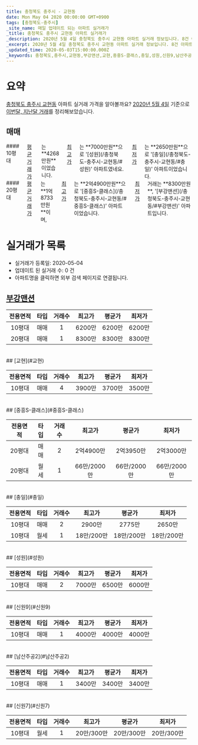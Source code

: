 ```yaml
---
title: 충청북도 충주시 - 교현동
date: Mon May 04 2020 00:00:00 GMT+0900
tags: [충청북도-충주시]
_site_name: 매일 업데이트 되는 아파트 실거래가
_title: 충청북도 충주시 교현동 아파트 실거래가
_description: 2020년 5월 4일 충청북도 충주시 교현동 아파트 실거래 정보입니다. 8건 아파트 정보가 있습니다.
_excerpt: 2020년 5월 4일 충청북도 충주시 교현동 아파트 실거래 정보입니다. 8건 아파트 정보가 있습니다.
_updated_time: 2020-05-03T15:00:00.000Z
_keywords: 충청북도,충주시,교현동,부강맨션,교현,중흥S-클래스,충일,성원,신원9,남산주공2,신원7
---
```





# 요약
<ins>충청북도 충주시 교현동</ins> 아파트 실거래 가격을 알아볼까요? <ins>2020년 5월 4일</ins> 기준으로 <ins>이번달, 지난달 거래</ins>를 정리해보았습니다.

## 매매
<div class="container">
<div class="six columns" markdown="1">
#### 10평대
<ins>평균 거래가</ins>는 **4268만원**이었습니다. <ins>최고가</ins>는 **7000만원**으로 '[성원](/충청북도-충주시-교현동/#성원)' 아파트였네요. <ins>최저가</ins>는 **2650만원**으로 '[충일](/충청북도-충주시-교현동/#충일)' 아파트이었습니다.
</div>
<div class="six columns" markdown="1">
#### 20평대
<ins>평균 거래가</ins>는 **1억8733만원**이며, <ins>최고가</ins>는 **2억4900만원**으로 '[중흥S-클래스](/충청북도-충주시-교현동/#중흥S-클래스)' 아파트이었습니다. <ins>최저가</ins> 거래는 **8300만원**, '[부강맨션](/충청북도-충주시-교현동/#부강맨션)' 아파트입니다.
</div>
</div>



# 실거래가 목록
- 실거래가 등록일: 2020-05-04
- 업데이트 된 실거래 수: 0 건
- 아파트명을 클릭하면 외부 검색 페이지로 연결됩니다.

## [부강맨션](#부강맨션)

|전용면적|타입|거래수|최고가|평균가|최저가|
|:---:|:---:|:---:|:---:|:---:|:---:|
|10평대|<span class="deal-type-1">매매</span>|1|6200만|6200만|6200만|
|20평대|<span class="deal-type-1">매매</span>|1|8300만|8300만|8300만|

<br/>
## [교현](#교현)

|전용면적|타입|거래수|최고가|평균가|최저가|
|:---:|:---:|:---:|:---:|:---:|:---:|
|10평대|<span class="deal-type-1">매매</span>|4|3900만|3700만|3500만|

<br/>
## [중흥S-클래스](#중흥S-클래스)

|전용면적|타입|거래수|최고가|평균가|최저가|
|:---:|:---:|:---:|:---:|:---:|:---:|
|20평대|<span class="deal-type-1">매매</span>|2|2억4900만|2억3950만|2억3000만|
|20평대|<span class="deal-type-3">월세</span>|1|66만/2000만|66만/2000만|66만/2000만|

<br/>
## [충일](#충일)

|전용면적|타입|거래수|최고가|평균가|최저가|
|:---:|:---:|:---:|:---:|:---:|:---:|
|10평대|<span class="deal-type-1">매매</span>|2|2900만|2775만|2650만|
|10평대|<span class="deal-type-3">월세</span>|1|18만/200만|18만/200만|18만/200만|

<br/>
## [성원](#성원)

|전용면적|타입|거래수|최고가|평균가|최저가|
|:---:|:---:|:---:|:---:|:---:|:---:|
|10평대|<span class="deal-type-1">매매</span>|2|7000만|6500만|6000만|

<br/>
## [신원9](#신원9)

|전용면적|타입|거래수|최고가|평균가|최저가|
|:---:|:---:|:---:|:---:|:---:|:---:|
|10평대|<span class="deal-type-1">매매</span>|1|4000만|4000만|4000만|

<br/>
## [남산주공2](#남산주공2)

|전용면적|타입|거래수|최고가|평균가|최저가|
|:---:|:---:|:---:|:---:|:---:|:---:|
|10평대|<span class="deal-type-1">매매</span>|1|3400만|3400만|3400만|

<br/>
## [신원7](#신원7)

|전용면적|타입|거래수|최고가|평균가|최저가|
|:---:|:---:|:---:|:---:|:---:|:---:|
|10평대|<span class="deal-type-3">월세</span>|1|20만/300만|20만/300만|20만/300만|

<br/>



